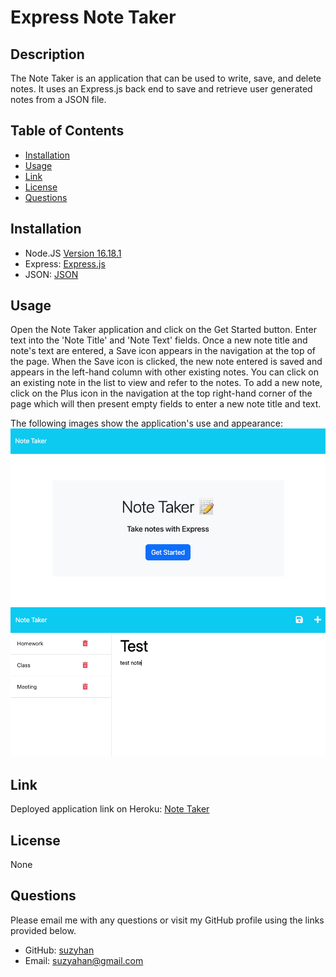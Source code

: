 # Express Note Taker

## Description
The Note Taker is an application that can be used to write, save, and delete notes. It uses an Express.js back end to save and retrieve user generated notes from a JSON file. 

## Table of Contents
* [Installation](#installation)
* [Usage](#usage)
* [Link](#link)
* [License](#license)
* [Questions](#questions)  
  
## Installation
- Node.JS [Version 16.18.1](https://nodejs.org/en/blog/release/v16.18.1/)
- Express: [Express.js](https://expressjs.com/en/starter/installing.html)
- JSON: [JSON](https://www.npmjs.com/package/json)

## Usage
Open the Note Taker application and click on the Get Started button. Enter text into the 'Note Title' and 'Note Text' fields. Once a new note title and note's text are entered, a Save icon appears in the navigation at the top of the page. When the Save icon is clicked, the new note entered is saved and appears in the left-hand column with other existing notes. You can click on an existing note in the list to view and refer to the notes. To add a new note, click on the Plus icon in the navigation at the top right-hand corner of the page which will then present empty fields to enter a new note title and text. 

The following images show the application's use and appearance:
![Screenshot of note taker application to get started](/public/assets/images/note-start.png)
![Screenshot of note taker application](/public/assets/images/note-taker.png)

## Link

Deployed application link on Heroku: [Note Taker](https://polar-woodland-59798-d46ccf509205.herokuapp.com/)

## License
None

## Questions
Please email me with any questions or visit my GitHub profile using the links provided below.
* GitHub: [suzyhan](https://github.com/suzyhan)
* Email: [suzyahan@gmail.com](mailto:suzyahan@gmail.com)
